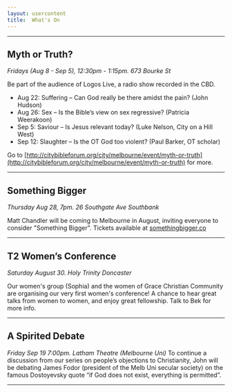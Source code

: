 ```yaml
---
layout: usercontent
title:  What's On
---
```



--- 


## Myth or Truth? 
_Fridays (Aug 8 - Sep 5), 12:30pm - 1:15pm. 673 Bourke St_

Be part of the audience of Logos Live, a radio show recorded in the CBD.

* Aug 22: Suffering – Can God really be there amidst the pain? (John Hudson)
* Aug 26: Sex – Is the Bible’s view on sex regressive? (Patricia Weerakoon)
* Sep 5: Saviour – Is Jesus relevant today? (Luke Nelson, City on a Hill West)
* Sep 12: Slaughter – Is the OT God too violent? (Paul Barker, OT scholar)

Go to [http://citybibleforum.org/city/melbourne/event/myth-or-truth](http://citybibleforum.org/city/melbourne/event/myth-or-truth) for more.

--- 


## Something Bigger
_Thursday Aug 28, 7pm. 26 Southgate Ave Southbank_

Matt Chandler will be coming to Melbourne in August, inviting everyone to consider "Something Bigger". Tickets available at [somethingbigger.co](somethingbigger.co)


--- 


## T2 Women’s Conference
_Saturday August 30. Holy Trinity Doncaster_

Our women's group (Sophia) and the women of Grace Christian Community are organising our very first women's conference! A chance to hear great talks from women to women, and enjoy great fellowship. Talk to Bek for more info.

--- 


## A Spirited Debate
_Friday Sep 19 7:00pm. Latham Theatre (Melbourne Uni)_
To continue a discussion from our series on people’s objections to Christianity, John will be debating James Fodor (president of the Melb Uni secular society) on the famous Dostoyevsky quote “if God does not exist, everything is permitted”.


---




[email]: mailto:john.david.hudson@gmail.com